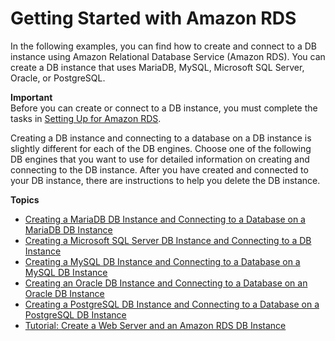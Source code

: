 # Getting Started with Amazon RDS<a name="CHAP_GettingStarted"></a>

In the following examples, you can find how to create and connect to a DB instance using Amazon Relational Database Service \(Amazon RDS\)\. You can create a DB instance that uses MariaDB, MySQL, Microsoft SQL Server, Oracle, or PostgreSQL\.

**Important**  
Before you can create or connect to a DB instance, you must complete the tasks in [Setting Up for Amazon RDS](CHAP_SettingUp.md)\. 

Creating a DB instance and connecting to a database on a DB instance is slightly different for each of the DB engines\. Choose one of the following DB engines that you want to use for detailed information on creating and connecting to the DB instance\. After you have created and connected to your DB instance, there are instructions to help you delete the DB instance\.

**Topics**
+ [Creating a MariaDB DB Instance and Connecting to a Database on a MariaDB DB Instance](CHAP_GettingStarted.CreatingConnecting.MariaDB.md)
+ [Creating a Microsoft SQL Server DB Instance and Connecting to a DB Instance](CHAP_GettingStarted.CreatingConnecting.SQLServer.md)
+ [Creating a MySQL DB Instance and Connecting to a Database on a MySQL DB Instance](CHAP_GettingStarted.CreatingConnecting.MySQL.md)
+ [Creating an Oracle DB Instance and Connecting to a Database on an Oracle DB Instance](CHAP_GettingStarted.CreatingConnecting.Oracle.md)
+ [Creating a PostgreSQL DB Instance and Connecting to a Database on a PostgreSQL DB Instance](CHAP_GettingStarted.CreatingConnecting.PostgreSQL.md)
+ [Tutorial: Create a Web Server and an Amazon RDS DB Instance](TUT_WebAppWithRDS.md)